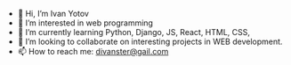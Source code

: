 - 👋 Hi, I’m Ivan Yotov
- 👀 I’m interested in web programming 
- 🌱 I’m currently learning Python, Django, JS, React, HTML, CSS, 
- 💞️ I’m looking to collaborate on interesting projects in WEB development.
- 📫 How to reach me: divanster@gail.com

<!---
divanster/divanster is a ✨ special ✨ repository because its `README.md` (this file) appears on your GitHub profile.
You can click the Preview link to take a look at your changes.
--->

